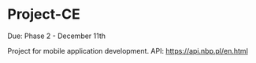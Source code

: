 # Project-CE
Due:
Phase 2 - December 11th

Project for mobile application development.
API: https://api.nbp.pl/en.html